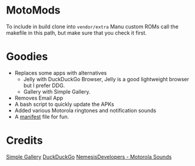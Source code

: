 # MotoMods

To include in build clone into ```vendor/extra```
Manu custom ROMs call the makefile in this path, but make sure that you check it first.

# Goodies

- Replaces some apps with alternatives
    - Jelly with DuckDuckGo Browser, Jelly is a good lightweight browser but I prefer DDG.
    - Gallery with Simple Gallery.
- Removes Email App
- A bash script to quickly update the APKs
- Added various Motorola ringtones and notification sounds
- A [manifest](scripts/crdroid-8916.xml) file for fun.

# Credits

[Simple Gallery](https://github.com/SimpleMobileTools/Simple-Gallery)
[DuckDuckGo](https://github.com/duckduckgo/Android)
[NemesisDevelopers - Motorola Sounds](https://t.me/NemesisTeamNews)
